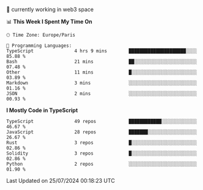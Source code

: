 🔭 currently working in web3 space

<!--START_SECTION:waka-->
📊 **This Week I Spent My Time On** 

```text
🕑︎ Time Zone: Europe/Paris

💬 Programming Languages: 
TypeScript               4 hrs 9 mins        █████████████████████░░░░   85.88 % 
Bash                     21 mins             ██░░░░░░░░░░░░░░░░░░░░░░░   07.48 % 
Other                    11 mins             █░░░░░░░░░░░░░░░░░░░░░░░░   03.89 % 
Markdown                 3 mins              ░░░░░░░░░░░░░░░░░░░░░░░░░   01.16 % 
JSON                     2 mins              ░░░░░░░░░░░░░░░░░░░░░░░░░   00.93 % 
```

**I Mostly Code in TypeScript** 

```text
TypeScript               49 repos            ████████████░░░░░░░░░░░░░   46.67 % 
JavaScript               28 repos            ███████░░░░░░░░░░░░░░░░░░   26.67 % 
Rust                     3 repos             █░░░░░░░░░░░░░░░░░░░░░░░░   02.86 % 
Solidity                 3 repos             █░░░░░░░░░░░░░░░░░░░░░░░░   02.86 % 
Python                   2 repos             ░░░░░░░░░░░░░░░░░░░░░░░░░   01.90 % 
```




 Last Updated on 25/07/2024 00:18:23 UTC
<!--END_SECTION:waka-->
